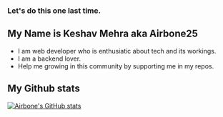 ### Let's do this one last time.
## My Name is Keshav Mehra aka Airbone25

- I am web developer who is enthusiatic about tech and its workings.
- I am a backend lover.
- Help me growing in this community by supporting me in my repos.

## My Github stats
[![Airbone's GitHub stats](https://github-readme-stats.vercel.app/api?username=Airbone25)](https://github.com/Airbone25/github-readme-stats)
<!---
Airbone25/Airbone25 is a ✨ special ✨ repository because its `README.md` (this file) appears on your GitHub profile.
You can click the Preview link to take a look at your changes.
--->

